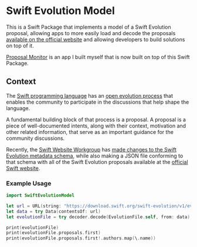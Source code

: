 # Swift Evolution Model

This is a Swift Package that implements a model of a Swift Evolution proposal, allowing apps to more easily load and decode the proposals [available on the official website](https://download.swift.org/swift-evolution/v1/evolution.json) and allowing developers to build solutions on top of it.

[Proposal Monitor](https://apps.apple.com/br/app/proposal-monitor/id6449445305) is an app I built myself that is now built on top of this Swift Package.

## Context

The [Swift programming language](https://swift.org) has an [open evolution process](https://www.swift.org/swift-evolution/) that enables the community to participate in the discussions that help shape the language.

A fundamental building block of that process is a proposal. A proposal is a piece of well-documented intents, along with their context, motivation and other related information, that serve as an important guidance for the community discussions.

Recently, the [Swift Website Workgroup](https://www.swift.org/website-workgroup/) has [made changes to the Swift Evolution metadata schema](https://forums.swift.org/t/swift-evolution-metadata-proposed-changes/70779), while also making a JSON file conforming to that schema with all of the Swift Evolution proposals available at the [official Swift website](https://download.swift.org/swift-evolution/v1/evolution.json).

### Example Usage

```swift
import SwiftEvolutionModel

let url = URL(string: "https://download.swift.org/swift-evolution/v1/evolution.json")!
let data = try Data(contentsOf: url)
let evolutionFile = try decoder.decode(EvolutionFile.self, from: data)

print(evolutionFile)
print(evolutionFile.proposals.first)
print(evolutionFile.proposals.first!.authors.map(\.name))
```
